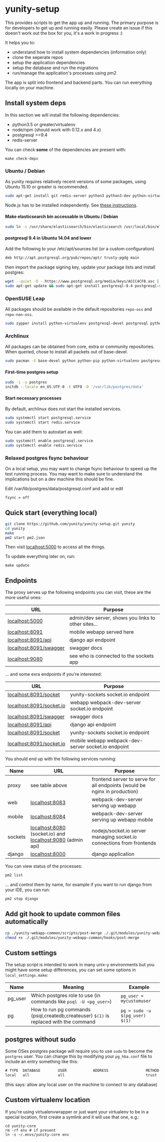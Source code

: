 # yunity-setup

This provides scripts to get the app up and running. The primary purpose is for developers to get up and running easily. Please create an issue if this doesn't work out the box for you, it's a work in progress :)

It helps you to:
- understand how to install system dependencies (information only)
- clone the seperate repos
- setup the application dependencies
- setup the database and run the migrations
- run/manage the application's processes using pm2

The app is split into frontend and backend parts. You can run everything locally on your machine.

## Install system deps

In this section we will install the following dependencies:
- python3.5 or greater/virtualenv
- node/npm (should work with 0.12.x and 4.x)
- postgresql >=9.4
- redis-server

You can check __some__ of the dependencies are present with:

```
make check-deps
```

### Ubuntu / Debian
As yunity requires relatively recent versions of some packages, using Ubuntu 15.10 or greater is recommended.

```sh
sudo apt-get install git redis-server python3 python3-dev python-virtualenv postgresql postgresql-server-dev-9.4 gcc build-essential g++ libffi-dev libncurses5-dev
```

Node.js has to be installed independently. See  [these instructions](https://nodejs.org/en/download/package-manager/#debian-and-ubuntu-based-linux-distributions).

#### Make elasticsearch bin accessable in Ubuntu / Debian

```sh
sudo ln -s /usr/share/elasticsearch/bin/elasticsearch /usr/local/bin/elasticsearch
```

#### postgresql 9.4 in Ubuntu 14.04 and lower

Add the following to your /etc/apt/sources.list (or a custom configuration)

```sh
deb http://apt.postgresql.org/pub/repos/apt/ trusty-pgdg main
```

then import the package signing key, update your package lists and install postgres:

```sh
wget --quiet -O - https://www.postgresql.org/media/keys/ACCC4CF8.asc | sudo apt-key add -
sudo apt-get update && sudo apt-get install postgresql-9.4 postgresql-server-dev-9.4
```

### OpenSUSE Leap

All packages should be available in the default repositories `repo-oss` and `repo-non-oss`.

```sh
sudo zypper install python-virtualenv postgresql-devel postgresql python-redis redis npm
```

### Archlinux

All packages can be obtained from core, extra or community repositories. When queried, chose to install all packets out of base-devel.

```sh
sudo pacman -S base-devel python python-pip python-virtualenv postgresql python-redis redis npm
```

#### First-time postgres setup

```sh
sudo -i -u postgres
initdb --locale en_US.UTF-8 -E UTF8 -D '/var/lib/postgres/data'
```

#### Start necessary processes

By default, archlinux does not start the installed services.

```sh
sudo systemctl start postgresql.service
sudo systemctl start redis.service
```

You can add them to autostart as well:

```sh
sudo systemctl enable postgresql.service
sudo systemctl enable redis.service
```

### Relaxed postgres fsync behaviour
On a local setup, you may want to change fsync behaviour to speed up the test running process. You may want to make sure to understand the implications but on a dev machine this should be fine.

Edit /var/lib/postgres/data/postgresql.conf and add or edit

```
fsync = off
```

## Quick start (everything local)

```sh
git clone https://github.com/yunity/yunity-setup.git yunity
cd yunity
make
pm2 start pm2.json
```

Then visit [localhost:5000](http://localhost:5000) to access all the things.

To update everything later on, run:

```
make update
```

## Endpoints

The proxy serves up the following endpoints you can visit, these are the more useful ones:

URL                                                          | Purpose
-------------------------------------------------------------|----------------------------------------------
[localhost:5000](http://localhost:5000)                      | admin/dev server, shows you links to other sites...
[localhost:8091](http://localhost:8091/)                     | mobile webapp served here
[localhost:8091/api](http://localhost:8090/api/)             | django api endpoint
[localhost:8091/swagger](http://localhost:8090/swagger)      | swagger docs
[localhost:9080](http://localhost:9080)                      | see who is connected to the sockets app


... and some exra endpoints if you're interested:


URL                                                          | Purpose
-------------------------------------------------------------|----------------------------------------------
[localhost:8091/socket](http://localhost:8090/socket/)       | yunity-sockets socket.io endpoint
[localhost:8091/socket.io](http://localhost:8090/socket.io/) | webapp webpack-dev-server socket.io endpoint
[localhost:8091/swagger](http://localhost:8091/swagger)      | swagger docs
[localhost:8091/api](http://localhost:8091/api/)             | django api endpoint
[localhost:8091/socket](http://localhost:8091/socket/)       | yunity-sockets socket.io endpoint
[localhost:8091/socket.io](http://localhost:8091/socket.io/) | mobile webapp webpack-dev-server socket.io endpoint


You should end up with the following services running:

Name    | URL                                                                       | Purpose
--------|---------------------------------------------------------------------------|--------------------------------
proxy   | see table above | frontend server to serve for all endpoints (would be nginx in production)
web     | [localhost:8083](http://localhost:8083)                                   | webpack-dev-server serving up webapp
mobile  | [localhost:8084](http://localhost:8084)                                   | webpack-dev-server serving up webapp mobile
sockets | [localhost:8080](http://localhost:8080) (socket.io) and [localhost:9080](http://localhost:9080) (admin api)   | nodejs/socket.io server managing socket.io connections from frontends
django  | [localhost:8000](http://localhost:8000)                                   | django application

You can view status of the processes:

```sh
pm2 list
```

... and control them by name, for example if you want to run django from your IDE, you can run:

```sh
pm2 stop django
```

## Add git hook to update common files automatically

```sh
cp ./yunity-webapp-common/scripts/post-merge ./.git/modules/yunity-webapp-common/hooks/
chmod +x ./.git/modules/yunity-webapp-common/hooks/post-merge
```

## Custom settings

The setup script is intended to work in many unix-y environments but you might have some setup differences, you can set some options in `local_settings.make`:

Name     | Meaning                                                                               | Example
---------|---------------------------------------------------------------------------------------|-----------------------------
pg_user  | Which postgres role to use (in commands like `psql -U <pg_user>`)                     | `pg_user = mycustomuser`
pg       | How to run pg commands (psql,createdb,createuser) `$(1)` is replaced with the command | `pg = sudo -u $(pg_user) $(1)`

## postgres without sudo

Some OSes postgres package will require you to use `sudo` to become the `postgres` user. You can change this by modifying your `pg_hba.conf` file to include
an entry something like this:

```v
# TYPE  DATABASE        USER            ADDRESS                 METHOD
local   all             all                                     trust
```

(this says: allow any local user on the machine to connect to any database)

## Custom virtualenv location

If you're using virtualenvwrapper or just want your virtualenv to be in a special location, first create a symlink and it will use that one, e.g.:

```
cd yunity-core
rm -rf env # if present
ln -s ~/.envs/yunity-core env
```
